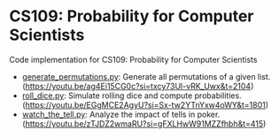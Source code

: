 # CS109: Probability for Computer Scientists

Code implementation for CS109: Probability for Computer Scientists

- [generate_permutations.py](generate_permutations.py): Generate all permutations of a given list. (https://youtu.be/ag4Ei15CG0c?si=txcy73Ul-vRK_Uwx&t=2104)
- [roll_dice.py](roll_dice.py): Simulate rolling dice and compute probabilities. (https://youtu.be/EGgMCE2AgyU?si=Sx-tw2YTnYxw4oWY&t=1801)
- [watch_the_tell.py](watch_the_tell.py): Analyze the impact of tells in poker. (https://youtu.be/zTJDZ2wmaRU?si=gFXLHwW91MZZfhbh&t=415)